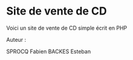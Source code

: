 # Site de vente de CD

Voici un site de vente de CD simple écrit en PHP 

Auteur : 

SPROCQ Fabien
BACKES Esteban

